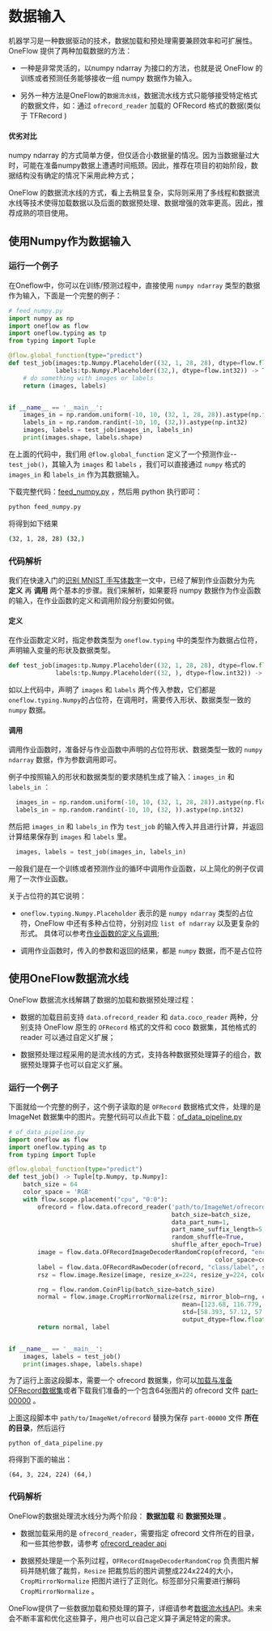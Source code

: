 # 数据输入
机器学习是一种数据驱动的技术，数据加载和预处理需要兼顾效率和可扩展性。 OneFlow 提供了两种加载数据的方法：

- 一种是非常灵活的，以numpy ndarray 为接口的方法，也就是说 OneFlow 的训练或者预测任务能够接收一组 numpy 数据作为输入。

- 另外一种方法是OneFlow的`数据流水线`，数据流水线方式只能够接受特定格式的数据文件，如：通过 `ofrecord_reader` 加载的 OFRecord 格式的数据(类似于 TFRecord )

#### 优劣对比

numpy ndarray 的方式简单方便，但仅适合小数据量的情况。因为当数据量过大时，可能在准备numpy数据上遭遇时间瓶颈。因此，推荐在项目的初始阶段，数据结构没有确定的情况下采用此种方式；

OneFlow 的数据流水线的方式，看上去稍显复杂，实际则采用了多线程和数据流水线等技术使得加载数据以及后面的数据预处理、数据增强的效率更高。因此，推荐成熟的项目使用。


## 使用Numpy作为数据输入
### 运行一个例子

在Oneflow中，你可以在训练/预测过程中，直接使用 `numpy ndarray` 类型的数据作为输入，下面是一个完整的例子：

```python
# feed_numpy.py
import numpy as np
import oneflow as flow
import oneflow.typing as tp
from typing import Tuple

@flow.global_function(type="predict")
def test_job(images:tp.Numpy.Placeholder((32, 1, 28, 28), dtype=flow.float),
             labels:tp.Numpy.Placeholder((32,), dtype=flow.int32)) -> Tuple[tp.Numpy, tp.Numpy]:
    # do something with images or labels
    return (images, labels)


if __name__ == '__main__':
    images_in = np.random.uniform(-10, 10, (32, 1, 28, 28)).astype(np.float32)
    labels_in = np.random.randint(-10, 10, (32,)).astype(np.int32)
    images, labels = test_job(images_in, labels_in)
    print(images.shape, labels.shape)
```

在上面的代码中，我们用 `@flow.global_function` 定义了一个预测作业-- `test_job()`，其输入为 `images` 和 `labels` ，我们可以直接通过 `numpy` 格式的 `images_in` 和 `labels_in` 作为其数据输入。

下载完整代码：[feed_numpy.py](../code/basics_topics/feed_numpy.py) ，然后用 python 执行即可：

```bash
python feed_numpy.py
```
将得到如下结果
```bash
(32, 1, 28, 28) (32,)
```
### 代码解析
我们在快速入门的[识别 MNIST 手写体数字](../quick_start/lenet_mnist.md)一文中，已经了解到作业函数分为先 **定义** 再 **调用** 两个基本的步骤。我们来解析，如果要将 numpy 数据作为作业函数的输入，在作业函数的定义和调用阶段分别要如何做。

#### 定义
在作业函数定义时，指定参数类型为 `oneflow.typing` 中的类型作为数据占位符，声明输入变量的形状及数据类型。 

```python
def test_job(images:tp.Numpy.Placeholder((32, 1, 28, 28), dtype=flow.float),
             labels:tp.Numpy.Placeholder((32, ), dtype=flow.int32)) -> Tuple[tp.Numpy, tp.Numpy]:
```

如以上代码中，声明了 `images` 和 `labels` 两个传入参数，它们都是 `oneflow.typing.Numpy`的占位符，在调用时，需要传入形状、数据类型一致的 `numpy` 数据。

#### 调用
调用作业函数时，准备好与作业函数中声明的占位符形状、数据类型一致的 `numpy ndarray` 数据，作为参数调用即可。

例子中按照输入的形状和数据类型的要求随机生成了输入：`images_in` 和 `labels_in` ：
```python
  images_in = np.random.uniform(-10, 10, (32, 1, 28, 28)).astype(np.float32)
  labels_in = np.random.randint(-10, 10, (32, )).astype(np.int32)
```

然后把 `images_in` 和 `labels_in` 作为 `test_job` 的输入传入并且进行计算，并返回计算结果保存到 `images` 和 `labels` 里。
```python
  images, labels = test_job(images_in, labels_in)
```

一般我们是在一个训练或者预测作业的循环中调用作业函数，以上简化的例子仅调用了一次作业函数。

关于占位符的其它说明：

* `oneflow.typing.Numpy.Placeholder` 表示的是 `numpy ndarray` 类型的占位符，OneFlow 中还有多种占位符，分别对应 `list of ndarray` 以及更复杂的形式。 具体可以参考[作业函数的定义与调用](../extended_topics/job_function_define_call.md);

* 调用作业函数时，传入的参数和返回的结果，都是 `numpy` 数据，而不是占位符

## 使用OneFlow数据流水线
OneFlow 数据流水线解耦了数据的加载和数据预处理过程：

* 数据的加载目前支持 `data.ofrecord_reader` 和 `data.coco_reader` 两种，分别支持 OneFlow 原生的 `OFRecord` 格式的文件和 coco 数据集，其他格式的 reader 可以通过自定义扩展；

* 数据预处理过程采用的是流水线的方式，支持各种数据预处理算子的组合，数据预处理算子也可以自定义扩展。

### 运行一个例子
下面就给一个完整的例子，这个例子读取的是 `OFRecord` 数据格式文件，处理的是 ImageNet 数据集中的图片。完整代码可以点此下载：[of_data_pipeline.py](../code/basics_topics/of_data_pipeline.py)

```python
# of_data_pipeline.py
import oneflow as flow
import oneflow.typing as tp
from typing import Tuple

@flow.global_function(type="predict")
def test_job() -> Tuple[tp.Numpy, tp.Numpy]:
    batch_size = 64
    color_space = 'RGB'
    with flow.scope.placement("cpu", "0:0"):
        ofrecord = flow.data.ofrecord_reader('path/to/ImageNet/ofrecord',
                                             batch_size=batch_size,
                                             data_part_num=1,
                                             part_name_suffix_length=5,
                                             random_shuffle=True,
                                             shuffle_after_epoch=True)
        image = flow.data.OFRecordImageDecoderRandomCrop(ofrecord, "encoded",
                                                         color_space=color_space)
        label = flow.data.OFRecordRawDecoder(ofrecord, "class/label", shape=(), dtype=flow.int32)
        rsz = flow.image.Resize(image, resize_x=224, resize_y=224, color_space=color_space)

        rng = flow.random.CoinFlip(batch_size=batch_size)
        normal = flow.image.CropMirrorNormalize(rsz, mirror_blob=rng, color_space=color_space,
                                                mean=[123.68, 116.779, 103.939],
                                                std=[58.393, 57.12, 57.375],
                                                output_dtype=flow.float)
        return normal, label


if __name__ == '__main__':
    images, labels = test_job()
    print(images.shape, labels.shape)
```
为了运行上面这段脚本，需要一个 ofrecord 数据集，你可以[加载与准备OFRecord数据集](../extended_topics/how_to_make_ofdataset.md)或者下载我们准备的一个包含64张图片的 ofrecord 文件 [part-00000](https://oneflow-public.oss-cn-beijing.aliyuncs.com/online_document/docs/basics_topics/part-00000) 。

上面这段脚本中 `path/to/ImageNet/ofrecord` 替换为保存 `part-00000` 文件 **所在的目录**，然后运行
```
python of_data_pipeline.py
```
将得到下面的输出：
```
(64, 3, 224, 224) (64,)
```
### 代码解析
OneFlow的数据处理流水线分为两个阶段： **数据加载** 和 **数据预处理** 。

* 数据加载采用的是 `ofrecord_reader`，需要指定 ofrecord 文件所在的目录，和一些其他参数，请参考 [ofrecord_reader api](../api/data.html?highlight=ofrecord_reader#oneflow.data.ofrecord_reader)

* 数据预处理是一个系列过程，`OFRecordImageDecoderRandomCrop` 负责图片解码并随机做了裁剪，`Resize` 把裁剪后的图片调整成224x224的大小， `CropMirrorNormalize` 把图片进行了正则化。标签部分只需要进行解码 `CropMirrorNormalize` 。

OneFlow提供了一些数据加载和预处理的算子，详细请参考[数据流水线API](../api/data.html)。未来会不断丰富和优化这些算子，用户也可以自己定义算子满足特定的需求。

